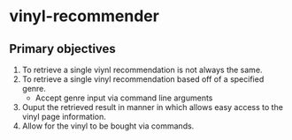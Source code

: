 # vinyl-recommender

## Primary objectives

1. To retrieve a single viynl recommendation is not always the same.
2. To retrieve a single vinyl recommendation based off of a specified genre.
    - Accept genre input via command line arguments
3. Ouput the retrieved result in manner in which allows easy access to the vinyl page information.
4. Allow for the vinyl to be bought via commands.
